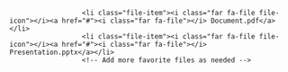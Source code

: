                       <li class="file-item"><i class="far fa-file file-icon"></i><a href="#"><i class="far fa-file"></i> Document.pdf</a></li>
                      <li class="file-item"><i class="far fa-file file-icon"></i><a href="#"><i class="far fa-file"></i> Presentation.pptx</a></li>
                      <!-- Add more favorite files as needed -->
                  
